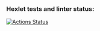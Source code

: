 ### Hexlet tests and linter status:
[![Actions Status](https://github.com/RossJeanCarter/frontend-project-12/actions/workflows/hexlet-check.yml/badge.svg)](https://github.com/RossJeanCarter/frontend-project-12/actions)